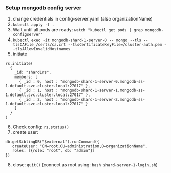### Setup mongodb config server
1. change credentials in config-server.yaml (also organizationName)
2. `kubectl apply -f .`
3. Wait until all pods are ready: `watch "kubectl get pods | grep mongodb-configserver"`
4. `kubectl exec -it mongodb-shard-1-server-0 -- mongo --tls --tlsCAFile /certs/ca.crt --tlsCertificateKeyFile=/cluster-auth.pem --tlsAllowInvalidHostnames`
5. initiate
```
rs.initiate(
  {
    _id: "shard1rs",
    members: [
      { _id : 0, host : "mongodb-shard-1-server-0.mongodb-ss-1.default.svc.cluster.local:27017" },
      { _id : 1, host : "mongodb-shard-1-server-1.mongodb-ss-1.default.svc.cluster.local:27017" },
      { _id : 2, host : "mongodb-shard-1-server-2.mongodb-ss-1.default.svc.cluster.local:27017" }
    ]
  }
)
```
6. Check config: `rs.status()`
7. create user:
```
db.getSiblingDB("$external").runCommand({
   createUser: "CN=root,OU=administration,O=organizationName",
   roles: [{role: "root", db: "admin"}]
})
```
8. close: `quit()`
(connect as root using: `bash shard-server-1-login.sh`)